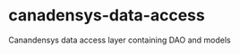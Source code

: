 canadensys-data-access
======================

Canandensys data access layer containing DAO and models